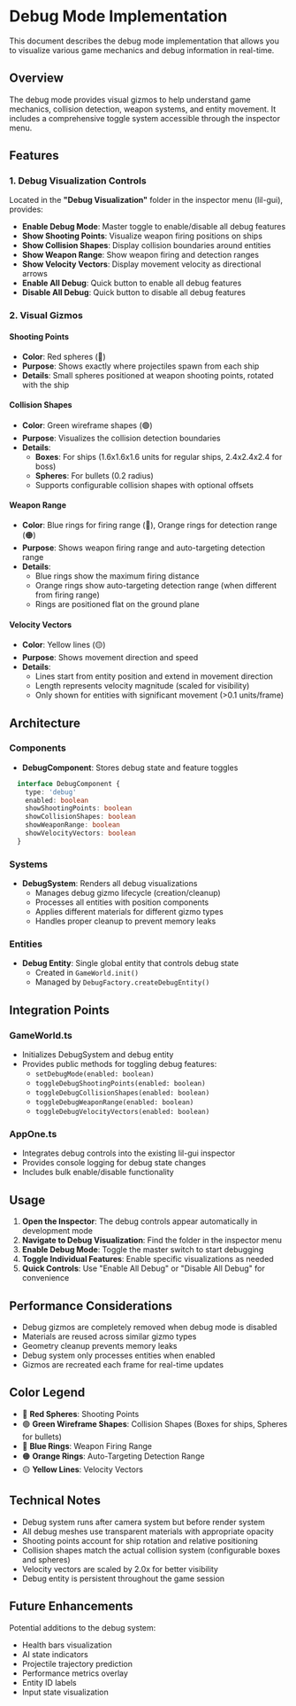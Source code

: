 # Debug Mode Implementation

This document describes the debug mode implementation that allows you to visualize various game mechanics and debug information in real-time.

## Overview

The debug mode provides visual gizmos to help understand game mechanics, collision detection, weapon systems, and entity movement. It includes a comprehensive toggle system accessible through the inspector menu.

## Features

### 1. Debug Visualization Controls

Located in the **"Debug Visualization"** folder in the inspector menu (lil-gui), provides:

* **Enable Debug Mode**: Master toggle to enable/disable all debug features
* **Show Shooting Points**: Visualize weapon firing positions on ships
* **Show Collision Shapes**: Display collision boundaries around entities
* **Show Weapon Range**: Show weapon firing and detection ranges
* **Show Velocity Vectors**: Display movement velocity as directional arrows
* **Enable All Debug**: Quick button to enable all debug features
* **Disable All Debug**: Quick button to disable all debug features

### 2. Visual Gizmos

#### Shooting Points

* **Color**: Red spheres (🔴)
* **Purpose**: Shows exactly where projectiles spawn from each ship
* **Details**: Small spheres positioned at weapon shooting points, rotated with the ship

#### Collision Shapes

* **Color**: Green wireframe shapes (🟢)
* **Purpose**: Visualizes the collision detection boundaries
* **Details**:
  + **Boxes**: For ships (1.6x1.6x1.6 units for regular ships, 2.4x2.4x2.4 for boss)
  + **Spheres**: For bullets (0.2 radius)
  + Supports configurable collision shapes with optional offsets

#### Weapon Range

* **Color**: Blue rings for firing range (🔵), Orange rings for detection range (🟠)
* **Purpose**: Shows weapon firing range and auto-targeting detection range
* **Details**:
  + Blue rings show the maximum firing distance
  + Orange rings show auto-targeting detection range (when different from firing range)
  + Rings are positioned flat on the ground plane

#### Velocity Vectors

* **Color**: Yellow lines (🟡)
* **Purpose**: Shows movement direction and speed
* **Details**:
  + Lines start from entity position and extend in movement direction
  + Length represents velocity magnitude (scaled for visibility)
  + Only shown for entities with significant movement (>0.1 units/frame)

## Architecture

### Components

* **DebugComponent**: Stores debug state and feature toggles

```typescript
  interface DebugComponent {
    type: 'debug'
    enabled: boolean
    showShootingPoints: boolean
    showCollisionShapes: boolean
    showWeaponRange: boolean
    showVelocityVectors: boolean
  }
  ```

### Systems

* **DebugSystem**: Renders all debug visualizations
  + Manages debug gizmo lifecycle (creation/cleanup)
  + Processes all entities with position components
  + Applies different materials for different gizmo types
  + Handles proper cleanup to prevent memory leaks

### Entities

* **Debug Entity**: Single global entity that controls debug state
  + Created in `GameWorld.init()`
  + Managed by `DebugFactory.createDebugEntity()`

## Integration Points

### GameWorld.ts

* Initializes DebugSystem and debug entity
* Provides public methods for toggling debug features:
  + `setDebugMode(enabled: boolean)`
  + `toggleDebugShootingPoints(enabled: boolean)`
  + `toggleDebugCollisionShapes(enabled: boolean)`
  + `toggleDebugWeaponRange(enabled: boolean)`
  + `toggleDebugVelocityVectors(enabled: boolean)`

### AppOne.ts

* Integrates debug controls into the existing lil-gui inspector
* Provides console logging for debug state changes
* Includes bulk enable/disable functionality

## Usage

1. **Open the Inspector**: The debug controls appear automatically in development mode
2. **Navigate to Debug Visualization**: Find the folder in the inspector menu
3. **Enable Debug Mode**: Toggle the master switch to start debugging
4. **Toggle Individual Features**: Enable specific visualizations as needed
5. **Quick Controls**: Use "Enable All Debug" or "Disable All Debug" for convenience

## Performance Considerations

* Debug gizmos are completely removed when debug mode is disabled
* Materials are reused across similar gizmo types
* Geometry cleanup prevents memory leaks
* Debug system only processes entities when enabled
* Gizmos are recreated each frame for real-time updates

## Color Legend

* 🔴 **Red Spheres**: Shooting Points
* 🟢 **Green Wireframe Shapes**: Collision Shapes (Boxes for ships, Spheres for bullets)
* 🔵 **Blue Rings**: Weapon Firing Range
* 🟠 **Orange Rings**: Auto-Targeting Detection Range
* 🟡 **Yellow Lines**: Velocity Vectors

## Technical Notes

* Debug system runs after camera system but before render system
* All debug meshes use transparent materials with appropriate opacity
* Shooting points account for ship rotation and relative positioning
* Collision shapes match the actual collision system (configurable boxes and spheres)
* Velocity vectors are scaled by 2.0x for better visibility
* Debug entity is persistent throughout the game session

## Future Enhancements

Potential additions to the debug system:
* Health bars visualization
* AI state indicators
* Projectile trajectory prediction
* Performance metrics overlay
* Entity ID labels
* Input state visualization
